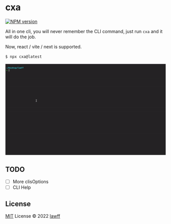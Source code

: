 # cxa

[![NPM version](https://img.shields.io/npm/v/cxa?color=a1b858&label=)](https://www.npmjs.com/package/cxa)

All in one cli, you will never remember the CLI command, just run `cxa` and it will do the job.

Now, react / vite / next is supported.

```bash
$ npx cxa@latest
```
![demo](./static/demo.gif)

## TODO

- [ ] More clisOptions
- [ ] CLI Help

## License

[MIT](./LICENSE) License © 2022 [lawff](https://github.com/lawff)
